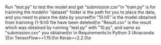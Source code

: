 Run "test.py" to test the model and get "submission.csv"\n
"train.py" is for trainning the model\n
"dataset" folder is the path for you to place the data, and you need to place the data by yourself\n
"10.h5" is the model obtained from trainning (1-9.h5 file have been deleted)\n
"Result.csv" is the result which was obtained by running "test.py" with "10.py", and same as "submission.csv" you obtained\n
\n
Requirements:\n
Python 3 (Anaconda 3)\n
TensorFlow==1.15.0\n
Keras==2.2.0\n
